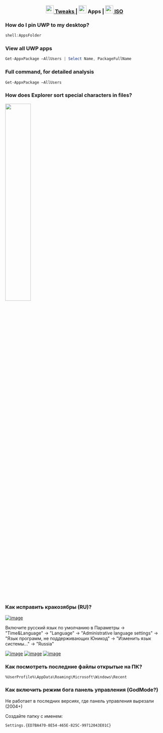 <h3 align="center"> <a href="https://github.com/awesome-windows11/windows11/blob/main/README.md"> <img width=25px src="https://siteicon.vercel.app/icon/terminal.png"> Tweaks </a> | <img width=25px src="https://siteicon.vercel.app/icon/settings.png"> Apps | <a href="https://github.com/awesome-windows11/windows11/tree/main/iso"> <img width=25px src="https://filedn.eu/lFS6h5cBEsru02lgr5VwkTJ/Windows%2011%20Files/icons/shell32_302.ico"> ISO </a> </h3>

### How do I pin UWP to my desktop?
```powershell
shell:AppsFolder
```
### View all UWP apps
```powershell
Get-AppxPackage –AllUsers | Select Name, PackageFullName
```
### Full command, for detailed analysis
```powershell
Get-AppxPackage –AllUsers
```

### How does Explorer sort special characters in files?
<img width=40% src="https://github.com/awesome-windows11/windows11/assets/87380272/a218937d-b08e-42e3-a9d5-f5057237439a">

### Как исправить кракозябры (RU)?
<a href="https://user-images.githubusercontent.com/86190960/122917450-b57e2480-d366-11eb-9e2b-96925e556b59.png"><img src="https://i.ibb.co/DWHgjcw/image.png" alt="image" border="0"></a>

Включите русский язык по умолчанию в Параметры -> "Time&Language" -> "Language" -> "Administrative language settings" -> "Язык программ, не поддерживающих Юникод" -> "Изменить язык системы..." -> "Russia"

<a href="https://user-images.githubusercontent.com/86190960/122917560-d5ade380-d366-11eb-80fd-be4a6f7c57f3.png"><img src="https://i.ibb.co/NC6vGdt/image.png" alt="image" border="0"></a> 
<a href="https://user-images.githubusercontent.com/86190960/122917570-d8103d80-d366-11eb-9164-a6fbbf415a90.png"><img src="https://i.ibb.co/5knF8qh/image.png" alt="image" border="0"></a>
<a href="https://user-images.githubusercontent.com/86190960/122917584-db0b2e00-d366-11eb-8793-96259bac5965.png"><img src="https://i.ibb.co/mbY4RHH/image.png" alt="image" border="0"></a>

### Как посмотреть последние файлы открытые на ПК?
```
%UserProfile%\AppData\Roaming\Microsoft\Windows\Recent
```
### Как включить режим бога панель управления (GodMode?)
Не работает в последних версиях, где панель управления вырезали (2004+)

Создайте папку с именем:
```
Settings.{ED7BA470-8E54-465E-825C-99712043E01C}
```
